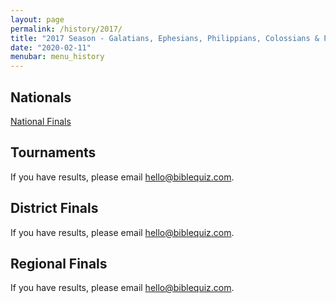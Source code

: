 ```yaml
---
layout: page
permalink: /history/2017/
title: "2017 Season - Galatians, Ephesians, Philippians, Colossians & Philemon"
date: "2020-02-11"
menubar: menu_history
---
```


## Nationals

<a href="{% link _pages/history/2017/nationals.md %}" class="button is-primary">National Finals</a>

## Tournaments
If you have results, please email [hello@biblequiz.com](mailto:hello@biblequiz.com).

## District Finals
If you have results, please email [hello@biblequiz.com](mailto:hello@biblequiz.com).

## Regional Finals
If you have results, please email [hello@biblequiz.com](mailto:hello@biblequiz.com).
